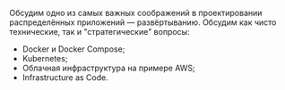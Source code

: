 Обсудим одно из самых важных соображений в проектировании распределённых приложений — развёртыванию. Обсудим как чисто технические, так и "стратегические" вопросы:

- Docker и Docker Compose;
- Kubernetes;
- Облачная инфраструктура на примере AWS;
- Infrastructure as Code.